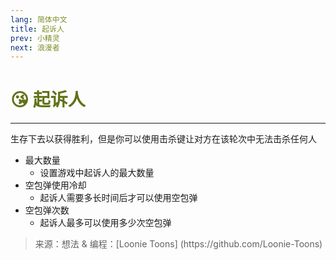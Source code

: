```yaml
---
lang: 简体中文
title: 起诉人
prev: 小精灵
next: 浪漫者
---
```


# <font color="#617218">😘 <b>起诉人</b></font> <Badge text="Benign" type="tip" vertical="middle"/>

***

生存下去以获得胜利，但是你可以使用击杀键让对方在该轮次中无法击杀任何人

- 最大数量
  - 设置游戏中起诉人的最大数量
- 空包弹使用冷却
  - 起诉人需要多长时间后才可以使用空包弹
- 空包弹次数
  - 起诉人最多可以使用多少次空包弹

> 来源：想法 & 编程：[Loonie Toons]
> (https\://github.com/Loonie-Toons)
